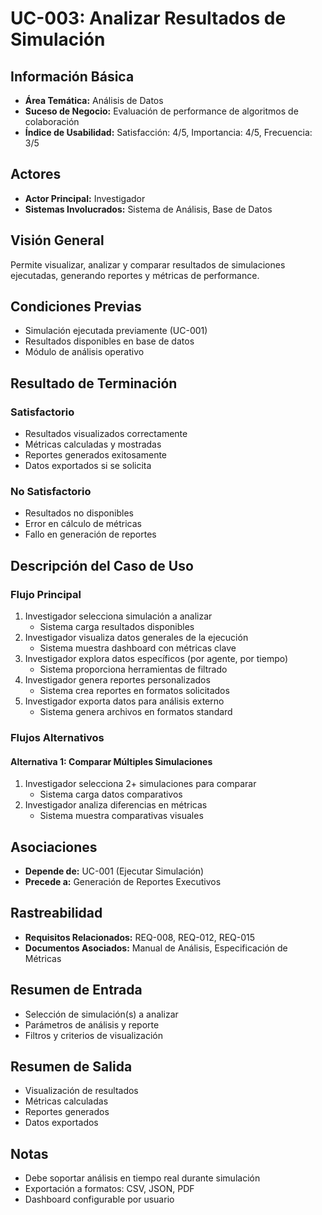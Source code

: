 # UC-003: Analizar Resultados de Simulación

## Información Básica
- **Área Temática:** Análisis de Datos
- **Suceso de Negocio:** Evaluación de performance de algoritmos de colaboración
- **Índice de Usabilidad:** Satisfacción: 4/5, Importancia: 4/5, Frecuencia: 3/5

## Actores
- **Actor Principal:** Investigador
- **Sistemas Involucrados:** Sistema de Análisis, Base de Datos

## Visión General
Permite visualizar, analizar y comparar resultados de simulaciones ejecutadas, generando reportes y métricas de performance.

## Condiciones Previas
- Simulación ejecutada previamente (UC-001)
- Resultados disponibles en base de datos
- Módulo de análisis operativo

## Resultado de Terminación
### Satisfactorio
- Resultados visualizados correctamente
- Métricas calculadas y mostradas
- Reportes generados exitosamente
- Datos exportados si se solicita

### No Satisfactorio
- Resultados no disponibles
- Error en cálculo de métricas
- Fallo en generación de reportes

## Descripción del Caso de Uso
### Flujo Principal
1. Investigador selecciona simulación a analizar
   - Sistema carga resultados disponibles
2. Investigador visualiza datos generales de la ejecución
   - Sistema muestra dashboard con métricas clave
3. Investigador explora datos específicos (por agente, por tiempo)
   - Sistema proporciona herramientas de filtrado
4. Investigador genera reportes personalizados
   - Sistema crea reportes en formatos solicitados
5. Investigador exporta datos para análisis externo
   - Sistema genera archivos en formatos standard

### Flujos Alternativos
#### Alternativa 1: Comparar Múltiples Simulaciones
1. Investigador selecciona 2+ simulaciones para comparar
   - Sistema carga datos comparativos
2. Investigador analiza diferencias en métricas
   - Sistema muestra comparativas visuales

## Asociaciones
- **Depende de:** UC-001 (Ejecutar Simulación)
- **Precede a:** Generación de Reportes Executivos

## Rastreabilidad
- **Requisitos Relacionados:** REQ-008, REQ-012, REQ-015
- **Documentos Asociados:** Manual de Análisis, Especificación de Métricas

## Resumen de Entrada
- Selección de simulación(s) a analizar
- Parámetros de análisis y reporte
- Filtros y criterios de visualización

## Resumen de Salida
- Visualización de resultados
- Métricas calculadas
- Reportes generados
- Datos exportados

## Notas
- Debe soportar análisis en tiempo real durante simulación
- Exportación a formatos: CSV, JSON, PDF
- Dashboard configurable por usuario